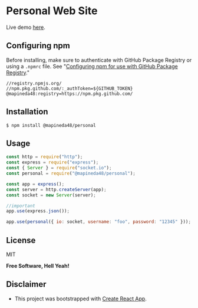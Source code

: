 # Personal Web Site

Live demo [here](https://apinedavegamiguel.herokuapp.com/).

## Configuring npm

Before installing, make sure to authenticate with GitHub Package Registry or using a `.npmrc` file. See "[Configuring npm for use with GitHub Package Registry](https://help.github.com/en/articles/configuring-npm-for-use-with-github-package-registry#authenticating-to-github-package-registry)."

```
//registry.npmjs.org/
//npm.pkg.github.com/:_authToken=${GITHUB_TOKEN}
@mapineda48:registry=https://npm.pkg.github.com/
```

## Installation

`$ npm install @mapineda48/personal`

## Usage

```js
const http = require("http");
const express = require("express");
const { Server } = require("socket.io");
const personal = require("@mapineda48/personal");

const app = express();
const server = http.createServer(app);
const socket = new Server(server);

//important
app.use(express.json());

app.use(personal({ io: socket, username: "foo", password: "12345" }));
```

## License

MIT

**Free Software, Hell Yeah!**

## Disclaimer

- This project was bootstrapped with [Create React App](https://github.com/facebook/create-react-app).
